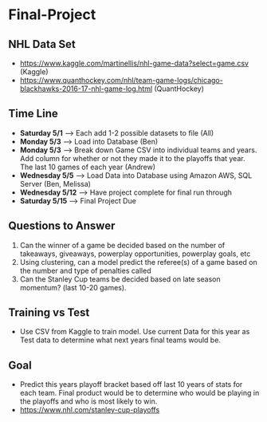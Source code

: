 # Final-Project
## NHL Data Set ##
* https://www.kaggle.com/martinellis/nhl-game-data?select=game.csv (Kaggle)
* https://www.quanthockey.com/nhl/team-game-logs/chicago-blackhawks-2016-17-nhl-game-log.html (QuantHockey)
## Time Line ##
* **Saturday 5/1** --> Each add 1-2 possible datasets to file (All)
*  **Monday 5/3** --> Load into Database (Ben)
* **Monday 5/3** --> Break down Game CSV into individual teams and years. Add column for whether or not they made it to the playoffs that year. The last 10 games of each year (Andrew)
* **Wednesday 5/5** --> Load Data into Database using Amazon AWS, SQL Server (Ben, Melissa)
* **Wednesday 5/12** --> Have project complete for final run through
* **Saturday 5/15** --> Final Project Due


## Questions to Answer ##
1. Can the winner of a game be decided based on the number of takeaways, giveaways, powerplay opportunities, powerplay goals, etc
2. Using clustering, can a model predict the referee(s) of a game based on the number and type of penalties called
3. Can the Stanley Cup teams be decided based on late season momentum? (last 10-20 games). 

## Training vs Test ##
* Use CSV from Kaggle to train model. Use current Data for this year as Test data to determine what next years final teams would be.

## Goal ## 
* Predict this years playoff bracket based off last 10 years of stats for each team. Final product would be to determine who would be playing in the playoffs and who is most likely to win. 
* https://www.nhl.com/stanley-cup-playoffs

